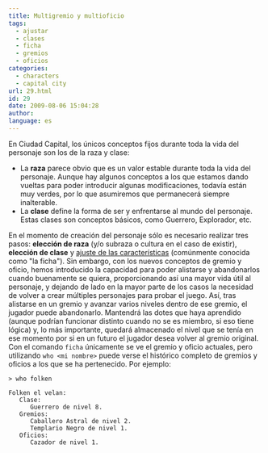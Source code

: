 ```yaml
---
title: Multigremio y multioficio
tags:
  - ajustar
  - clases
  - ficha
  - gremios
  - oficios
categories:
  - characters
  - capital city
url: 29.html
id: 29
date: 2009-08-06 15:04:28
author:
language: es
---
```


En Ciudad Capital, los únicos conceptos fijos durante toda la vida del personaje son los de la raza y clase:

* La **raza** parece obvio que es un valor estable durante toda la vida del personaje. Aunque hay algunos conceptos a los que estamos dando vueltas para poder introducir algunas modificaciones, todavía están muy verdes, por lo que asumiremos que permanecerá siempre inalterable.
* La **clase** define la forma de ser y enfrentarse al mundo del personaje. Estas clases son conceptos básicos, como Guerrero, Explorador, etc.

En el momento de creación del personaje sólo es necesario realizar tres pasos: **elección de raza** (y/o subraza o cultura en el caso de existir), **elección de clase** y [ajuste de las características](http://www.ciudadcapital.net/archivo/nuevo-metodo-para-ajustar-ficha/) (comúnmente conocida como "la ficha"). Sin embargo, con los nuevos conceptos de gremio y oficio, hemos introducido la capacidad para poder alistarse y abandonarlos cuando buenamente se quiera, proporcionando así una mayor vida útil al personaje, y dejando de lado en la mayor parte de los casos la necesidad de volver a crear múltiples personajes para probar el juego. Así, tras alistarse en un gremio y avanzar varios niveles dentro de ese gremio, el jugador puede abandonarlo. Mantendrá las dotes que haya aprendido (aunque podrían funcionar distinto cuando no se es miembro, si eso tiene lógica) y, lo más importante, quedará almacenado el nivel que se tenía en ese momento por si en un futuro el jugador desea volver al gremio original. Con el comando `ficha` únicamente se ve el gremio y oficio actuales, pero utilizando `who <mi nombre>` puede verse el histórico completo de gremios y oficios a los que se ha pertenecido. Por ejemplo:

```
> who folken

Folken el velan:
   Clase:
      Guerrero de nivel 8.
   Gremios:
      Caballero Astral de nivel 2.
      Templario Negro de nivel 1.
   Oficios:
      Cazador de nivel 1.
```
